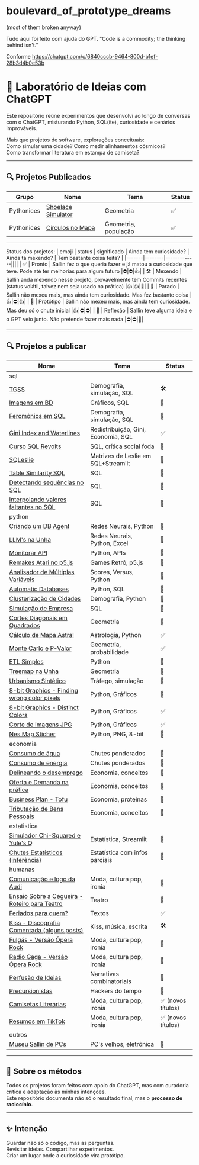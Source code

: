 # boulevard_of_prototype_dreams
(most of them broken anyway)

Tudo aqui foi feito com ajuda do GPT.
"Code is a commodity; the thinking behind isn't."

Conforme https://chatgpt.com/c/6840cccb-9464-800d-b1ef-28b3d4b0e53b

# 🧪 Laboratório de Ideias com ChatGPT

Este repositório reúne experimentos que desenvolvi ao longo de conversas com o ChatGPT, misturando Python, SQL(ite), curiosidade e cenários improváveis.

Mais que projetos de software, explorações conceituais:  
Como simular uma cidade? Como medir alinhamentos cósmicos?  
Como transformar literatura em estampa de camiseta?

---

## 🔍 Projetos Publicados

| Grupo | Nome | Tema | Status |
|-------|------|------|--------|
| Pythonices | [Shoelace Simulator](./python/shoelace-simulator) | Geometria | ✅ |
| Pythonices | [Círculos no Mapa](./python/map-circles) | Geometria, população | ✅ |

---

Status dos projetos:
| emoji | status | significado | Ainda tem curiosidade? | Ainda tá mexendo? | Tem bastante coisa feita? |
|-------|--------|-------------||||
| ✅ | Pronto | Sallin fez o que queria fazer e já matou a curiosidade que teve. Pode até ter melhorias para algum futuro |⛔|⛔|👍|
| 🛠️ | Mexendo | Sallin anda mexendo nesse projeto, provavelmente tem Commits recentes (status volátil, talvez nem seja usado na prática) |👍|👍|🤷|
| 👕 | Parado | Sallin não mexeu mais, mas ainda tem curiosidade. Mas fez bastante coisa |👍|⛔|👍|
| 🧪 | Protótipo | Sallin não mexeu mais, mas ainda tem curiosidade. Mas deu só o chute inicial |👍|⛔|⛔|
| 🧠 | Reflexão | Sallin teve alguma ideia e o GPT veio junto. Não pretende fazer mais nada |⛔|⛔|🤷|

---

## 🔍 Projetos a publicar

| Nome | Tema | Status |
|------|------|--------|
|sql||
| [TGSS](./sql/tgss) | Demografia, simulação, SQL | 🛠️ |
| [Imagens em BD](./sql/db-image) | Gráficos, SQL | 🧪 |
| [Feromônios em SQL](./sql/feromonios-sql) | Demografia, simulação, SQL | 🧠 |
| [Gini Index and Waterlines](./sql/gini-waterline) | Redistribuição, Gini, Economia, SQL | ✅ |
| [Curso SQL Revolts](./sql/sql-revolts) | SQL, crítica social foda | 👕 | 
| [SQLeslie](./sql/sqleslie) | Matrizes de Leslie em SQL+Streamlit | 🧪 |
| [Table Similarity SQL](./sql/table-similarity) | SQL | 👕 |
| [Detectando sequências no SQL](./sql/sequence-detection-sql) | SQL | 👕 |
| [Interpolando valores faltantes no SQL](./sql/value-interpolation-sql) | SQL | 👕 |
|python||
| [Criando um DB Agent](./python/ia/criando-db-agent) | Redes Neurais, Python | 👕 |
| [LLM's na Unha](./python/ia/llms-na-unha) | Redes Neurais, Python, Excel | 👕 |
| [Monitorar API](./python/api-monitor) | Python, APIs | 🧪 |
| [Remakes Atari no p5.js](./python/atari-p5js) | Games Retrô, p5.js | 👕 |
| [Analisador de Múltiplas Variáveis](./python/multiple-variable-analyzer) | Scores, Versus, Python | 🧪 |
| [Automatic Databases](./python/automatic-databases) | Python, SQL | 👕 |
| [Clusterização de Cidades](./python/city-clustering) | Demografia, Python | 🧪 |
| [Simulação de Empresa](./python/corporation-simulation) | SQL | 🧪 |
| [Cortes Diagonais em Quadrados](./python/cortes-diagonais-quadrados) | Geometria | 🧪 |
| [Cálculo de Mapa Astral](./python/mapa-astral) | Astrologia, Python | ✅ |
| [Monte Carlo e P-Valor](./python/monte-carlo-alinhamentos) | Geometria, probabilidade | ✅ |
| [ETL Simples](./python/simple-etl) | Python | 🧪 |
| [Treemap na Unha](./python/treemap-na-unha) | Geometria | 🧪 |
| [Urbanismo Sintético](./python/urbanismo-sintetico) | Tráfego, simulação | 🧪 |
| [8-bit Graphics - Finding wrong color pixels](./python/nes-map-stitcher/8bit-graphics-tools-pixels) | Python, Gráficos | 🧪 |
| [8-bit Graphics - Distinct Colors](./python/nes-map-stitcher/8bit-graphics-tools-distinct) | Python, Gráficos | ✅ |
| [Corte de Imagens JPG](./python/nes-map-stitcher/8bit-graphics-tools-cuts) | Python, Gráficos | ✅ |
| [Nes Map Sticher](./python/nes-map-stitcher) | Python, PNG, 8-bit | 🧪 |
|economia||
| [Consumo de água](./economia/consumo-agua) | Chutes ponderados | 🧠 |
| [Consumo de energia](./economia/consumo-energia) | Chutes ponderados | 🧠 |
| [Delineando o desemprego](./economia/desemprego-conceitos) | Economia, conceitos | 🧠 |
| [Oferta e Demanda na prática](./economia/oferta-demanda-pratica) | Economia, conceitos | 🧠 |
| [Business Plan - Tofu](./economia/tofu-master) | Economia, proteínas | 🧠 |
| [Tributação de Bens Pessoais](./economia/tributacao-bens-pessoais) | Economia, conceitos | 🧠 |
|estatistica||
| [Simulador Chi-Squared e Yule's Q](./estatistica/chi-squared-yules-q) | Estatística, Streamlit | 👕 |
| [Chutes Estatísticos (inferência)](./estatistica/chutes-estatisticos) | Estatística com infos parciais | 👕 |
|humanas||
| [Comunicação e logo da Audi](./humanas/comunicacao-audi) | Moda, cultura pop, ironia | 🧠 |
| [Ensaio Sobre a Cegueira - Roteiro para Teatro](./humanas/ensaio-sobre-cegueira) | Teatro | 👕 |
| [Feriados para quem?](./humanas/feriados-pra-quem) | Textos | ✅ |
| [Kiss - Discografia Comentada (alguns posts)](./humanas/kiss-discografia) | Kiss, música, escrita | 🛠️ |
| [Fulgás - Versão Ópera Rock](./humanas/opera-rock-fulgas) | Moda, cultura pop, ironia | 👕 |
| [Radio Gaga - Versão Ópera Rock](./humanas/opera-rock-radio-gaga) | Moda, cultura pop, ironia | 👕 |
| [Perfusão de Ideias](./humanas/perfusao-de-ideias) | Narrativas combinatoriais | 🧪 |
| [Precursionistas](./humanas/precursionistas) | Hackers do tempo | 🧪 |
| [Camisetas Literárias](./humanas/thisrts-literarias) | Moda, cultura pop, ironia | ✅ (novos títulos) |
| [Resumos em TikTok](./humanas/tiktok-literature) | Moda, cultura pop, ironia | ✅ (novos títulos) |
|outros||
| [Museu Sallin de PCs](./outros/museu-sallin-pcs) | PC's velhos, eletrônica | 👕 |

---

## 🤖 Sobre os métodos

Todos os projetos foram feitos com apoio do ChatGPT, mas com curadoria crítica e adaptação às minhas intenções.  
Este repositório documenta não só o resultado final, mas o **processo de raciocínio**.

---

## ✨ Intenção

Guardar não só o código, mas as perguntas.  
Revisitar ideias. Compartilhar experimentos.  
Criar um lugar onde a curiosidade vira protótipo.
